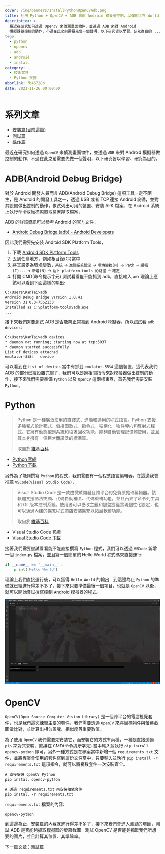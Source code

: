 ```yaml
---
cover: /img/banners/InstallPythonOpenCvAdb.png
title: 利用 Python + OpenCV + ADB 實現 Android 模擬器控制，以彈射世界 World Flipper 為例，安裝篇
description: >-
  最近在研究如何透過 OpenCV 來偵測畫面物件，並透過 ADB 來對 Android
  模擬器做控制的動作，不過在此之前需要先做一個聲明，以下研究皆以學習、研究為目的 ...
tags:
  - python
  - opencv
  - adb
  - android
  - install
category:
  - 技術文件
  - Python 實務
abbrlink: 7b46728b
date: 2021-11-26 00:00:00
---
```


# 系列文章
- [安裝篇(目前這篇)](https://blog.init.engineer/posts/InstallPythonOpenCvAdb/)
- [測試篇](https://blog.init.engineer/posts/TestingPythonOpenCvAdb/)
- [操作篇](https://blog.init.engineer/posts/UsingPythonOpenCvAdb/)

最近在研究如何透過 `OpenCV` 來偵測畫面物件，並透過 `ADB` 來對 Android 模擬器做控制的動作，不過在此之前需要先做一個聲明，以下研究皆以學習、研究為目的。

# ADB(Android Debug Bridge)
對於 Android 開發人員而言 ADB(Android Debug Bridge) 這項工具一定不陌生，是 Android 的開發工具之一，透過 USB 或者 TCP 連接 Android 設備，並對其設備做出控制的動作，像試列出可用的裝置、安裝 APK 檔案、在 Android 系統上執行命令或從模擬器或裝置擷取檔案。

ADB 的詳細資訊可以參考 Android 的官方文件：
- [Android Debug Bridge (adb) - Android Developers](https://developer.android.com/studio/command-line/adb)

因此我們需要先安裝 Android SDK Platform Tools，

1. 下載 [Android SDK Platform Tools](https://developer.android.com/studio/releases/platform-tools)
2. 丟到任意地方，例如根目錄(C:\)當中
3. 將其設定為環境變數，`系統` -> `進階系統設定` -> `環境變數(N)` -> `Path` -> `編輯(I)...` -> `新增(N)` -> `貼上 platform-tools 的路徑` -> `確定`
4. 打開 CMD(命令提示字元) 測試看看能不能抓到 adb，直接輸入 `adb` 理論上應該可以看到下面這樣的輸出:

```shell
C:\Users\KanTai>adb
Android Debug Bridge version 1.0.41
Version 31.0.3-7562133
Installed as C:\platform-tools\adb.exe
...
```

接下來我們需要測試 ADB 是否能夠正常抓到 Android 模擬器，所以試試看 `adb devices`:

```shell
C:\Users\KanTai>adb devices
* daemon not running; starting now at tcp:5037
* daemon started successfully
List of devices attached
emulator-5554   device
```

可以看到在 `List of devices` 當中有抓到 `emulator-5554` 這個裝置，這代表我們 ADB 的部分已經設置完畢了，我們可以透過相關指令來對模擬器做出控制的動作，接下來我們需要準備 `Python` 以及 `OpenCV` 這兩樣東西，首先我們需要安裝 `Python`。

# Python
> Python 是一種廣泛使用的直譯式、進階和通用的程式語言。Python 支援多種程式設計範式，包括函數式、指令式、結構化、物件導向和反射式程式。它擁有動態型別系統和垃圾回收功能，能夠自動管理記憶體使用，並且其本身擁有一個巨大而廣泛的標準庫。 
>
> 取自於 [維基百科](https://zh.wikipedia.org/zh-tw/Python)

- [Python 官網](https://www.python.org)
- [Python 下載](https://www.python.org/downloads)

另外為了能夠撰寫 `Python` 的程式，我們需要有一個程式語言編輯器，在這邊我會推薦 `VSCode(Visual Studio Code)`，

> Visual Studio Code 是一款由微軟開發且跨平台的免費原始碼編輯器。該軟體支援語法突顯、代碼自動補全、代碼重構功能，並且內建了命令列工具和 Git 版本控制系統。使用者可以更改主題和鍵盤捷徑實現個性化設定，也可以通過內建的擴充程式商店安裝擴充以拓展軟體功能。
> 
> 取自於 [維基百科](https://zh.wikipedia.org/zh-tw/Visual_Studio_Code)

- [Visual Studio Code 官網](https://code.visualstudio.com/)
- [Visual Studio Code 下載](https://code.visualstudio.com/download)

接著我們需要嘗試看看能不能直接撰寫 `Python` 程式，我們可以透過 `VSCode` 新增一個 `index.py` 檔案，並且寫一個簡單的 Hello World 程式碼來直接運行:

```python
if __name__ == '__main__':
    print('Hello World')
```

理論上我們直接運行後，可以獲得 `Hello World` 的輸出，到這邊為止 `Python` 的準備就已經進行得差不多了，接下來只要準備最後一個項目，也就是 `OpenCV` 以後，就可以開始嘗試撰寫控制 Android 模擬器的程式。

![測試 Python](/img/posts/jnDtPGoj.png)

# OpenCV
`OpenCV(Open Source Computer Vision Library)` 是一個跨平台的電腦視覺套件，也是我們這次練習主要的套件，我們需要透過 `OpenCV` 來將目標物件與螢幕截圖做比對，並計算出相似區塊、相似度等重要數值。

為了使用 `OpenCV` 我們需要先安裝它，而安裝它的方式有兩種，一種是直接透過 `pip` 來對其安裝，直接在 CMD(命令提示字元) 當中輸入並執行 `pip install opencv-python` 即可，另外一種方式是在專案當中新增一個 `requirements.txt` 文件，並將專案會使用的套件寫到這份文件當中，只要輸入並執行 `pip install -r requirements.txt` 這項指令，就可以將複數套件一次安裝齊全。

```shell
# 直接安裝 OpenCV Python
pip install opencv-python

# 透過 requirements.txt 來安裝相依套件
pip install -r requirements.txt
```

`requirements.txt` 檔案的內容:
```
opencv-python
```

到這邊為止，安裝篇的內容就進行得差不多了，接下來我們會進入測試的環節，測試 ADB 是否能夠抓取模擬器的螢幕截圖、測試 OpenCV 是否能夠抓取我們所想要的圖片，並且計算其位置、其準確率。

下一篇文章：[測試篇](https://blog.init.engineer/posts/TestingPythonOpenCvAdb/)
